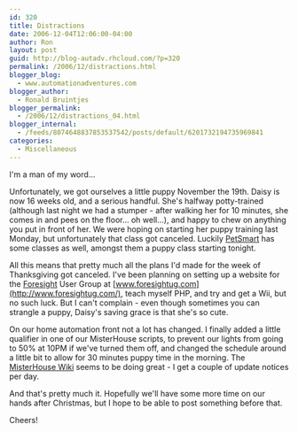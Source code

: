 ```yaml
---
id: 320
title: Distractions
date: 2006-12-04T12:06:00-04:00
author: Ron
layout: post
guid: http://blog-autadv.rhcloud.com/?p=320
permalink: /2006/12/distractions.html
blogger_blog:
  - www.automationadventures.com
blogger_author:
  - Ronald Bruintjes
blogger_permalink:
  - /2006/12/distractions_04.html
blogger_internal:
  - /feeds/8074648837853537542/posts/default/6201732194735969841
categories:
  - Miscellaneous
---
```

I'm a man of my word...

Unfortunately, we got ourselves a little puppy November the 19th. Daisy is now 16 weeks old, and a serious handful. She's halfway potty-trained (although last night we had a stumper - after walking her for 10 minutes, she comes in and pees on the floor... oh well...), and happy to chew on anything you put in front of her. We were hoping on starting her puppy training last Monday, but unfortunately that class got canceled. Luckily [PetSmart](http://www.petsmart.com/training/index.shtml) has some classes as well, amongst them a puppy class starting tonight.

All this means that pretty much all the plans I'd made for the week of Thanksgiving got canceled. I've been planning on setting up a website for the [Foresight](http://www.foresight-esp.com/) User Group at [www.foresightug.com](http://www.foresightug.com/), teach myself PHP, and try and get a Wii, but no such luck. But I can't complain - even though sometimes you can strangle a puppy, Daisy's saving grace is that she's so cute.

On our home automation front not a lot has changed. I finally added a little qualifier in one of our MisterHouse scripts, to prevent our lights from going to 50% at 10PM if we've turned them off, and changed the schedule around a little bit to allow for 30 minutes puppy time in the morning. The [MisterHouse Wiki](http://misterhouse.wikispaces.com/) seems to be doing great - I get a couple of update notices per day.

And that's pretty much it. Hopefully we'll have some more time on our hands after Christmas, but I hope to be able to post something before that.

Cheers!